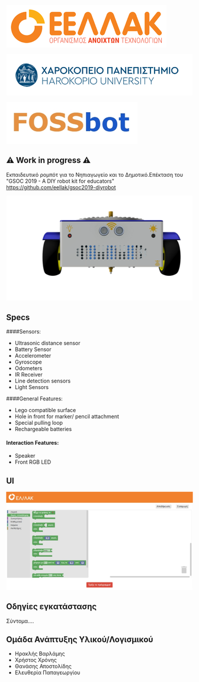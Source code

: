 ![](images/elak.png)

![](images/hua.png)

![](images/fossbot.jpg)

## :warning: Work in progress :warning:

Εκπαιδευτικό ρομπότ για το Νηπιαγωγείο και το Δημοτικό.Επέκταση του "GSOC 2019 - A DIY robot kit for educators" https://github.com/eellak/gsoc2019-diyrobot


![](images/front_pen.png)

## Specs 
####Sensors:
* Ultrasonic distance sensor
* Battery Sensor
* Accelerometer
* Gyroscope
* Odometers
* IR Receiver
* Line detection sensors
* Light Sensors

####General Features:
* Lego compatible surface
* Hole in front for marker/ pencil attachment
* Special pulling loop
* Rechargeable batteries

#### Interaction Features:
* Speaker
* Front RGB LED

## UI 

![](images/blockly.jpg)

## Οδηγίες εγκατάστασης
Σύντομα.... 

## Ομάδα Ανάπτυξης Υλικού/Λογισμικού
* Ηρακλής Βαρλάμης
* Χρήστος Χρόνης
* Θανάσης Αποστολίδης
* Ελευθερία Παπαγεωργίου

